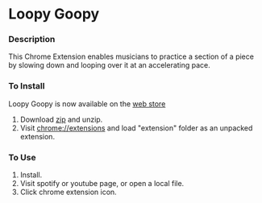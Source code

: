 # Loopy Goopy

### Description

This Chrome Extension enables musicians to practice a section of a piece by slowing down and looping over it at an accelerating pace.

### To Install

Loopy Goopy is now available on the [web store](https://chrome.google.com/webstore/detail/loopy-goopy/addfplpnjjbiockjmfegacimgkcmfefn)

1. Download [zip](https://github.com/dcep93/loopygoopy/releases) and unzip.
2. Visit [chrome://extensions](chrome://extensions) and load "extension" folder as an unpacked extension.

### To Use

1. Install.
2. Visit spotify or youtube page, or open a local file.
3. Click chrome extension icon.

